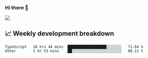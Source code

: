 ### Hi there 👋
<img align="center" src="https://github-readme-stats.vercel.app/api?username=Tumao727&show_icons=true&hide_title=true&theme=dracula" />


## 📈 Weekly development breakdown
<!--START_SECTION:waka-->

```text
TypeScript   16 hrs 44 mins  ██████████████████░░░░░░░   71.64 %
Other        1 hr 53 mins    ██░░░░░░░░░░░░░░░░░░░░░░░   08.11 %
```

<!--END_SECTION:waka-->
